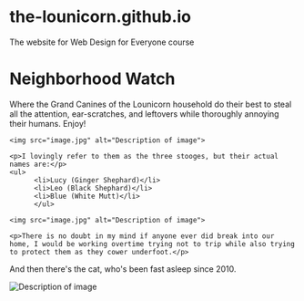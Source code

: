 # the-lounicorn.github.io
The website for Web Design for Everyone course
<!DOCTYPE html>
<html lang="en">
<head>
  <meta charset="utf-8">
  <meta name="viewport" content="width=device-width">
  <link href="style.css" rel="stylesheet" type="text/css">
  <title>Replit</title>
</head>

<body>
  <h1>Neighborhood Watch</h1>

  <div>
    <p>Where the Grand Canines of the Lounicorn household do their best to steal all the attention, ear-scratches, and leftovers while thoroughly annoying their humans. Enjoy!</p>
   
    <img src="image.jpg" alt="Description of image">

    <p>I lovingly refer to them as the three stooges, but their actual names are:</p>
    <ul>
          <li>Lucy (Ginger Shephard)</li>
          <li>Leo (Black Shephard)</li>
          <li>Blue (White Mutt)</li>  
          </ul>
     
    <img src="image.jpg" alt="Description of image">

    <p>There is no doubt in my mind if anyone ever did break into our home, I would be working overtime trying not to trip while also trying to protect them as they cower underfoot.</p>

  </div>
  <p>And then there's the cat, who's been fast asleep since 2010.</p>
  
  <img src="image.jpg" alt="Description of image">
  
   <script src="script.js"></script>
  </body>
  </html>


